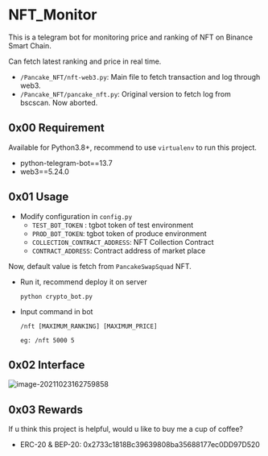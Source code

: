 # NFT_Monitor
This is a telegram bot for monitoring price and ranking of NFT on Binance Smart Chain.

Can fetch latest ranking and price in real time.
- ``/Pancake_NFT/nft-web3.py``: Main file to fetch transaction and log through web3.
- ``/Pancake_NFT/pancake_nft.py``: Original version to fetch log from bscscan. Now aborted.

## 0x00 Requirement

Available for Python3.8+, recommend to use `virtualenv` to run this project.

- python-telegram-bot==13.7
- web3==5.24.0

## 0x01 Usage

- Modify configuration in `config.py`
  - `TEST_BOT_TOKEN` : tgbot token of test environment
  - `PROD_BOT_TOKEN`: tgbot token of produce environment
  - `COLLECTION_CONTRACT_ADDRESS`: NFT Collection Contract
  - `CONTRACT_ADDRESS`:  Contract address of market place

Now, default value is fetch from `PancakeSwapSquad` NFT.

- Run it, recommend deploy it on server

  ```
  python crypto_bot.py
  ```

- Input command in bot

  ```
  /nft [MAXIMUM_RANKING] [MAXIMUM_PRICE] 
  
  eg: /nft 5000 5
  ```

## 0x02 Interface 

![image-20211023162759858](https://cdn.jsdelivr.net/gh/pyf0311/myPrivateIMGBed/markdown/1634978029980.png)

## 0x03 Rewards
If u think this project is helpful, would u like to buy me a cup of coffee?
- ERC-20 & BEP-20: 0x2733c1818Bc39639808ba35688177ec0DD97D520
